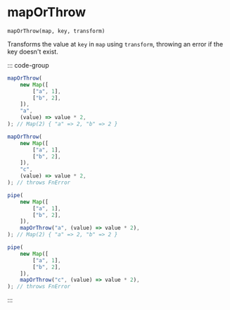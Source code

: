 # mapOrThrow

`mapOrThrow(map, key, transform)`

Transforms the value at `key` in `map` using `transform`, throwing an error if the key doesn't exist.

::: code-group

```ts [data-first]
mapOrThrow(
    new Map([
        ["a", 1],
        ["b", 2],
    ]),
    "a",
    (value) => value * 2,
); // Map(2) { "a" => 2, "b" => 2 }

mapOrThrow(
    new Map([
        ["a", 1],
        ["b", 2],
    ]),
    "c",
    (value) => value * 2,
); // throws FnError
```

```ts [data-last]
pipe(
    new Map([
        ["a", 1],
        ["b", 2],
    ]),
    mapOrThrow("a", (value) => value * 2),
); // Map(2) { "a" => 2, "b" => 2 }

pipe(
    new Map([
        ["a", 1],
        ["b", 2],
    ]),
    mapOrThrow("c", (value) => value * 2),
); // throws FnError
```

:::
